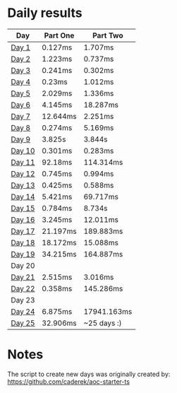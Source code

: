 # Daily results

| Day                           | Part One   | Part Two   |
| ----------------------------- | ---------- | ---------- |
| [Day 1](./src/day1/index.ts)  |  0.127ms   |   1.707ms  |
| [Day 2](./src/day2/index.ts)  |  1.223ms   |   0.737ms  |
| [Day 3](./src/day3/index.ts)  |  0.241ms   |   0.302ms  |
| [Day 4](./src/day4/index.ts)  |  0.23ms    |   1.012ms  |
| [Day 5](./src/day5/index.ts)  |  2.029ms   |   1.336ms  |
| [Day 6](./src/day6/index.ts)  |  4.145ms   |   18.287ms |
| [Day 7](./src/day7/index.ts)  |  12.644ms  |   2.251ms  |
| [Day 8](./src/day8/index.ts)  |  0.274ms   |   5.169ms  |
| [Day 9](./src/day9/index.ts)  |  3.825s    |   3.844s   |
| [Day 10](./src/day10/index.ts)|  0.301ms   |   0.283ms  |
| [Day 11](./src/day11/index.ts)|  92.18ms   |   114.314ms|
| [Day 12](./src/day12/index.ts)|  0.745ms   |   0.994ms  |
| [Day 13](./src/day13/index.ts)|  0.425ms   |   0.588ms  |
| [Day 14](./src/day14/index.ts)|  5.421ms   |   69.717ms |
| [Day 15](./src/day15/index.ts)|  0.784ms   |   8.734s   |
| [Day 16](./src/day16/index.ts)|  3.245ms   |   12.011ms |
| [Day 17](./src/day17/index.ts)|  21.197ms  |   189.883ms|
| [Day 18](./src/day18/index.ts)|  18.172ms  |   15.088ms |
| [Day 19](./src/day19/index.ts)|  34.215ms  |   164.887ms|
| Day 20                        |            |            |
| [Day 21](./src/day21/index.ts)|  2.515ms   |   3.016ms  |
| [Day 22](./src/day22/index.ts)|  0.358ms   |   145.286ms|
| Day 23                        |            |            |
| [Day 24](./src/day24/index.ts)|   6.875ms  | 17941.163ms|
| [Day 25](./src/day25/index.ts)|  32.906ms  | ~25 days :)|


# Notes
The script to create new days was originally created by:
https://github.com/caderek/aoc-starter-ts 
